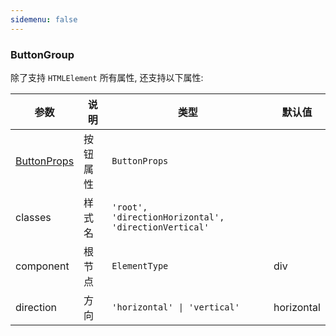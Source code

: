 ```yaml
---
sidemenu: false
---
```

### ButtonGroup

除了支持 `HTMLElement` 所有属性, 还支持以下属性:

| 参数	|说明	|类型	|默认值
| --- | --- | --- | ---
| [ButtonProps](./button#button) | 按钮属性 | `ButtonProps` |
| classes | 样式名 | `'root', 'directionHorizontal', 'directionVertical'` |
| component | 根节点 | `ElementType` | div
| direction | 方向 | `'horizontal' \| 'vertical'` | horizontal

